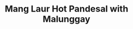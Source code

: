 ---
title: "Mang Laur Hot Pandesal with Malunggay"
url: /taguig/mang-laur-hot-pandesal-with-malunggay/
shop: bakery
---